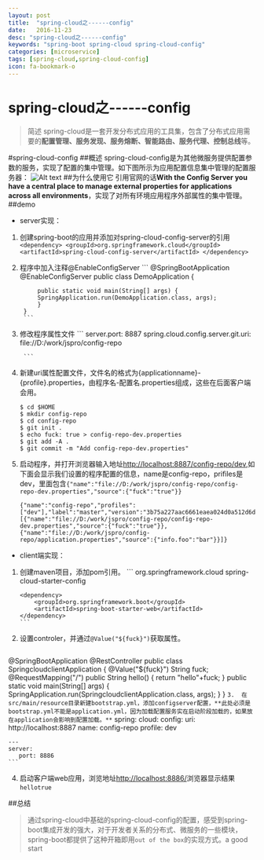```yaml
---
layout: post
title:  "spring-cloud之------config"
date:   2016-11-23
desc: "spring-cloud之------config"
keywords: "spring-boot spring-cloud spring-cloud-config"
categories: [microservice]
tags: [spring-cloud,spring-cloud-config]
icon: fa-bookmark-o
---
```

spring-cloud之------config
========
>简述
spring-cloud是一套开发分布式应用的工具集，包含了分布式应用需要的**配置管理、服务发现、服务熔断、智能路由、服务代理、控制总线**等。

#spring-cloud-config
##概述
spring-cloud-config是为其他微服务提供配置参数的服务，实现了配置的集中管理。如下图所示为应用配置信息集中管理的配置服务器：
![Alt text](./1479887291512.png)
##为什么使用它
引用官网的话**With the Config Server you have a central place to manage external properties for applications across all environments**，实现了对所有环境应用程序外部属性的集中管理。
##demo
- server实现：

1. 创建spring-boot的应用并添加对spring-cloud-config-server的引用
		```
			<dependency>
				<groupId>org.springframework.cloud</groupId>
				<artifactId>spring-cloud-config-server</artifactId>
			</dependency>
		```

2. 程序中加入注释@EnableConfigServer
		```
			@SpringBootApplication
			@EnableConfigServer
			public class DemoApplication {

			public static void main(String[] args) {
			SpringApplication.run(DemoApplication.class, args);
			}
		}
		```
3. 修改程序属性文件
		```
		server.port: 8887										  spring.cloud.config.server.git.uri: file://D:/work/jspro/config-repo

		```
4. 	新建uri属性配置文件，文件名的格式为{applicationname}- {profile}.properties，由程序名-配置名.properties组成，这些在后面客户端会用。
	```
	$ cd $HOME
	$ mkdir config-repo
	$ cd config-repo
	$ git init .
	$ echo fuck: true > config-repo-dev.properties
	$ git add -A .
	$ git commit -m "Add config-repo-dev.properties"
	```
5.	启动程序，并打开浏览器输入地址[http://localhost:8887/config-repo/dev](http://localhost:8887/config-repo/dev),如下面会显示我们设置的程序配置的信息，name是config-repo，prifiles是dev，里面包含`{"name":"file://D:/work/jspro/config-repo/config-repo-dev.properties","source":{"fuck":"true"}}`
	```
	{"name":"config-repo","profiles":["dev"],"label":"master","version":"3b75a227aac6661eaea024d0a512d6d548a9339b","state":null,"propertySources":[{"name":"file://D:/work/jspro/config-repo/config-repo-dev.properties","source":{"fuck":"true"}},{"name":"file://D:/work/jspro/config-repo/application.properties","source":{"info.foo":"bar"}}]}
	```

- client端实现：

1.	创建maven项目，添加pom引用。
		```
		<dependency>
			<groupId>org.springframework.cloud</groupId>
			<artifactId>spring-cloud-starter-config</artifactId>
		</dependency>

		<dependency>
			<groupId>org.springframework.boot</groupId>
			<artifactId>spring-boot-starter-web</artifactId>
		</dependency>
		```
2.	设置controler，并通过`@Value("${fuck}")`获取属性。
	```
@SpringBootApplication
@RestController
public class SpringcloudclientApplication {
	@Value("${fuck}")
	String fuck;
	@RequestMapping("/")
	public String hello()
	{
		return "hello"+fuck;
	}
	public static void main(String[] args) {
		SpringApplication.run(SpringcloudclientApplication.class, args);
	}
}
	```
3.	在src/main/resource目录新建bootstrap.yml，添加configserver配置，**此处必须是bootstrap.yml不能是application.yml，因为加载配置服务实在启动阶段加载的，如果放在application会影响到配置加载。**
	```
	spring:
		cloud:
			config:
				uri: http://localhost:8887
			    name: config-repo
			    profile: dev

	---
    server:
	   port: 8886
	```
4.	启动客户端web应用，浏览地址[http://localhost:8886/](http://localhost:8886/)浏览器显示结果`hellotrue`

##总结
>通过spring-cloud中基础的spring-cloud-config的配置，感受到spring-boot集成开发的强大，对于开发者关系的分布式、微服务的一些模块，spring-boot都提供了这种开箱即用`out of the box`的实现方式。a good start

